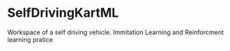 # SelfDrivingKartML
Workspace of a self driving vehicle. Immitation Learning and Reinforcment learning pratice
